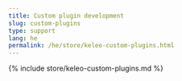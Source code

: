 ```yaml
---
title: Custom plugin development
slug: custom-plugins
type: support
lang: he
permalink: /he/store/keleo-custom-plugins.html
---
```


{% include store/keleo-custom-plugins.md %}
